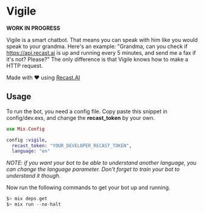 # Vigile

**WORK IN PROGRESS**

Vigile is a smart chatbot. That means you can speak with him like you would speak to your grandma.
Here's an example: "Grandma, can you check if https://api.recast.ai is up and running every 5 minutes, and send me a fax if it's not? Please?"
The only difference is that Vigile knows how to make a HTTP request.

Made with :heart: using [Recast.AI](https://recast.ai)

## Usage

To run the bot, you need a config file. Copy paste this snippet in config/dev.exs, and change the **recast_token** by your own.
```ex
use Mix.Config

config :vigile,
  recast_token: "YOUR_DEVELOPER_RECAST_TOKEN",
  language: "en"
```
*NOTE: if you want your bot to be able to understand another language, you can change the language parameter. Don't forget to train your bot to understand it though.*

Now run the following commands to get your bot up and running.
```ex
$> mix deps.get
$> mix run --no-halt
```
